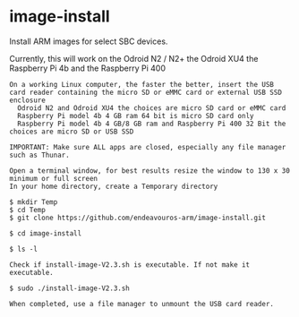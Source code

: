 # image-install
Install ARM images for select SBC devices.

Currently, this will work on the Odroid N2 / N2+ the Odroid XU4 the Raspberry Pi 4b and the Raspberry Pi 400

    
    On a working Linux computer, the faster the better, insert the USB
    card reader containing the micro SD or eMMC card or external USB SSD enclosure
      Odroid N2 and Odroid XU4 the choices are micro SD card or eMMC card
      Raspberry Pi model 4b 4 GB ram 64 bit is micro SD card only
      Raspberry Pi model 4b 4 GB/8 GB ram and Raspberry Pi 400 32 Bit the choices are micro SD or USB SSD
     
    IMPORTANT: Make sure ALL apps are closed, especially any file manager such as Thunar.
    
    Open a terminal window, for best results resize the window to 130 x 30 minimum or full screen
    In your home directory, create a Temporary directory
    
    $ mkdir Temp
    $ cd Temp
    $ git clone https://github.com/endeavouros-arm/image-install.git

    $ cd image-install

    $ ls -l

    Check if install-image-V2.3.sh is executable. If not make it executable.

    $ sudo ./install-image-V2.3.sh
    
    When completed, use a file manager to unmount the USB card reader.
